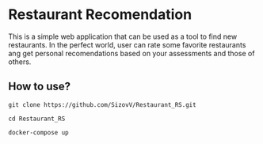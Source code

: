 # Restaurant Recomendation

This is a simple web application that can be used as a tool to find new restaurants. In the perfect world, user can rate some favorite restaurants ang get personal recomendations based on your assessments and those of others. 

## How to use?

```
git clone https://github.com/SizovV/Restaurant_RS.git 
```
```
cd Restaurant_RS
```
```
docker-compose up
```
